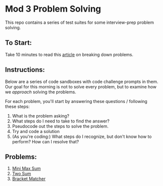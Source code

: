 # Mod 3 Problem Solving

This repo contains a series of test suites for some interview-prep problem solving. 

## To Start:
Take 10 minutes to read this [article](https://medium.com/@thatPamIAm/become-a-better-problem-solver-74dc48e509ab) on breaking down problems. 

## Instructions:
Below are a series of code sandboxes with code challenge prompts in them. Our goal for this morning is not to solve every problem, but to examine how we _approach_ solving the problems. 

For each problem, you'll start by answering these questions / following these steps:

1. What is the problem asking?
2. What steps do I need to take to find the answer?
3. Pseudocode out the steps to solve the problem.
4. Try and code a solution
5. (As you're coding:) What steps do I recognize, but don't know how to perform? How can I resolve that?

## Problems:

1. <a target="_blank" href="https://replit.com/@letakeane/problemsolving-minmax">Mini Max Sum </a>
2. <a target="_blank" href="https://repl.it/@khalidwilliams/Two-Sum#main.js">Two Sum </a>
3. <a target="_blank" href="https://codesandbox.io/s/bracket-matcher-problem-fkxnw?file=/instructions.md">Bracket Matcher<a>
<!-- 3. <a target="_blank" href="https://repl.it/@khalidwilliams/Robot-Traversal#main.js">Robot Traversal<a>-->


